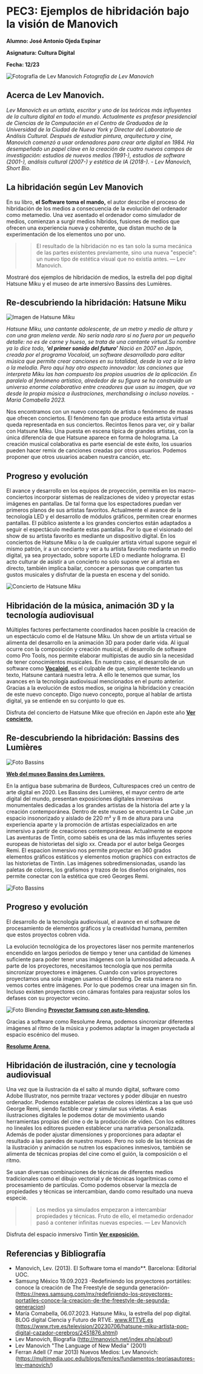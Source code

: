 # PEC3: Ejemplos de hibridación bajo la visión de Manovich

**Alumno: José Antonio Ojeda Espinar**


**Asignatura: Cultura Digital**


**Fecha: 12/23**

![Fotografía de Lev Manovich](https://upload.wikimedia.org/wikipedia/commons/thumb/9/93/Lev_Manovich_—_How_to_analyze_culture_using_social_networks.jpg/1280px-Lev_Manovich_—_How_to_analyze_culture_using_social_networks.jpg)
*Fotografía de Lev Manovich*


## Acerca de Lev Manovich.

_Lev Manovich es un artista, escritor y uno de los teóricos más influyentes de la cultura digital en todo el mundo. Actualmente es profesor presidencial de Ciencias de la Computación en el Centro de Graduados de la Universidad de la Ciudad de Nueva York y Director del Laboratorio de Análisis Cultural. Después de estudiar pintura, arquitectura y cine, Manovich comenzó a usar ordenadores para crear arte digital en 1984. Ha desempeñado un papel clave en la creación de cuatro nuevos campos de investigación: estudios de nuevos medios (1991-), estudios de software (2001-), análisis cultural (2007-) y estética de IA (2018-). - Lev Manovich, Short Bio._ 

## La hibridación según Lev Manovich

En su libro, **el Software toma el mando,** el autor describe el proceso de hibridación de los medios a consecuencia de la evolución del ordenador como metamedio. Una vez asentado el ordenador como simulador de medios, comienzan a surgir medios híbridos, fusiones de medios que ofrecen una experiencia nueva y coherente, que distan mucho de la experimentación de los elementos uno por uno.
>>El resultado de la hibridación no es tan solo la suma mecánica de las partes existentes previamente, sino una nueva "especie": un nuevo tipo de estética visual que no existía antes.  — Lev Manovich.

Mostraré dos ejemplos de hibridación de medios, la estrella del pop digital Hatsune Miku y el museo de arte inmersivo Bassins des Lumières.



## Re-descubriendo la hibridación: Hatsune Miku

![Imagen de Hatsune Miku](https://img2.rtve.es/i/?w=1600&i=1689160036944.jpg)

_Hatsune Miku, una cantante adolescente, de un metro y medio de altura y con una gran melena verde. No sería nada raro si no fuera por un pequeño detalle: no es de carne y hueso, se trata de una cantante virtual.Su nombre ya lo dice todo, **‘el primer sonido del futuro’**
Nació en 2007 en Japón, creada por el programa Vocaloid, un software desarrollado para editar música que permite crear canciones en su totalidad, desde la voz a la letra o la melodía. Pero aquí hay otro aspecto innovador: las canciones que interpreta Miku las han compuesto los propios usuarios de la aplicación. 
En paralelo al fenómeno artístico, alrededor de su figura se ha construido un universo enorme colaborativo entre creadores que usan su imagen, que va desde la propia música a ilustraciones, merchandising o incluso novelas. - Maria Comabella 2023._

Nos encontramos con un nuevo concepto de artista o fenómeno de masas que ofrecen conciertos. 
El fenómeno fan que produce esta artista virtual queda representada en sus conciertos. Recintos llenos para ver, oir y bailar con Hatsune Miku. Una puesta en escena típica de grandes artistas, con la única diferencia de que Hatsune aparece en forma de holograma. La creación musical colaborativa es parte esencial de este éxito, los usuarios pueden hacer remix de canciones creadas por otros usuarios. Podemos proponer que otros usuarios acaben nuestra canción, etc.

## Progreso y evolución

El avance y desarrollo en los equipos de proyección, permitía en los macro-conciertos incorporar sistemas de realizaciones de video y proyectar estas imágenes en pantallas. De tal forma que los espectadores puedan ver primeros planos de sus artistas favoritos. 
Actualmente el avance de la tecnología LED y el desarrollo de módulos gráficos, permiten crear enormes pantallas. El público asistente a los grandes conciertos están adaptados a seguir el espectáculo mediante estas pantallas. Por lo que el visionado del show de su artista favorito es mediante un dispositivo digital. En los conciertos de Hatsune Miku o la de cualquier artista virtual supone seguir el mismo patrón, ir a un concierto y ver a tu artista favorito mediante un medio digital, ya sea proyectado, sobre soporte LED o mediante holograma.
El acto culturar de asistir a un concierto no solo supone ver al artista en directo, también implica bailar, conocer a personas que comparten tus gustos musicales y disfrutar de la puesta en escena y del sonido.


![Concierto de Hatsune Miku](https://i.cbc.ca/1.3597213.1580395854!/fileImage/httpImage/image.JPG_gen/derivatives/16x9_780/hatsune-miku.JPG)

## Hibridación de la música, animación 3D y la tecnología audiovisual

Múltiples factores perfectamente coordinados hacen posible la creación de un espectáculo como el de Hatsune Miku. Un show de un artista virtual se alimenta del desarrollo en la animación 3D para poder darle vida. Al igual ocurre con la composición y creación musical, el desarrollo de software como Pro Tools, nos permite elaborar multipistas de audio sin la necesidad de tener conocimientos musicales. En nuestro caso, el desarrollo de un software como [**Vocaloid**.](https://www.vocaloid.com/en/) es el culpable de que, simplemente tecleando un texto, Hatsune cantará nuestra letra.
A ello le tenemos que sumar, los avances en la tecnología audiovisual mencionados en el punto anterior. Gracias a la evolución de estos medios, se origina la hibridación y creación de este nuevo concepto. Digo nuevo concepto, porque al hablar de artista digital, ya se entiende en su conjunto lo que es.


Disfruta del concierto de Hatsune Mike que ofreción en Japón este año [**Ver concierto**.](https://www.youtube.com/watch?v=muCkNGltr0Q)




## Re-descubriendo la hibridación: Bassins des Lumières




![Foto Bassins](https://media.sudouest.fr/12808970/1000x500/herge-tintinimaginatio-2022.jpg?v=1667235764)

[**Web del museo Bassins des Lumières**.](https://www.bassins-lumieres.com/fr)

En la antigua base submarina de Burdeos, Culturespaces creó un centro de arte digital en 2020. Les Bassins des Lumières, el mayor centro de arte digital del mundo, presentan exposiciones digitales inmersivas monumentales dedicadas a los grandes artistas de la historia del arte y la creación contemporánea.
Dentro de este museo se encuentra Le Cube ,un espacio insonorizado y aislado de 220 m² y 8 m de altura para una experiencia aparte y la promoción de artistas especializados en arte inmersivo a partir de creaciones contemporáneas.
Actualmente se expone Las aventuras de Tintín, como sabéis es una de las más influyentes series europeas de historietas del siglo xx. Creada por el autor belga Georges Remi.
El espacion inmersivo nos permite proyectar en 360 grados elementos gráficos estáticos y elementos motion graphics con extractos de las historietas de Tintín.
Las imágenes sobredimensionadas, usando las paletas de colores, los grafismos y trazos de los diseños originales, nos permite conectar con la estética que creó Georges Remi.


![Foto Bassins](https://cdn.sortiraparis.com/images/80/99944/807105-tintin-l-aventure-immersive-a-l-atelier-des-lumieres-l-exposition-insolite-a-vivre-nos-photos.jpg)


## Progreso y evolución

El desarrollo de la tecnología audiovisual, el avance en el software de procesamiento de elementos gráficos y la creatividad humana, permiten que estos proyectos cobren vida. 

La evolución tecnológica de los proyectores láser nos permite mantenerlos encendido en largos periodos de tiempo y tener una cantidad de lúmenes suficiente para poder tener unas imágenes con la luminosidad adecuada. A parte de los proyectores, necesitamos tecnología que nos permita sincronizar proyectores e imágenes. Cuando con varios proyectores proyectamos una sola imagen usamos el blending. De esta manera no vemos cortes entre imágenes. Por lo que podemos crear una imagen sin fin. Incluso existen proyectores con cámaras fontales para reajustar solos los defases con su proyector vecino.

![Foto Blending](https://img.global.news.samsung.com/mx/wp-content/uploads/2023/09/The-Freestyle-2nd-Gen_main1.jpeg)
[**Proyector Samsung con auto-blending**.](https://news.samsung.com/mx/redefiniendo-los-proyectores-portatiles-conoce-la-creacion-de-the-freestyle-de-segunda-generacion)


Gracias a software como Resolume Arena, podemos sincronizar diferentes imágenes al ritmo de la música y podemos adaptar la imagen proyectada al espacio escénico del museo.

[**Resolume Arena**.](https://www.resolume.com)


## Hibridación de ilustración, cine y tecnología audiovisual

Una vez que la ilustración da el salto al mundo digital, software como Adobe Illustrator, nos permite trazar vectores y poder dibujar en nuestro ordenador. Podemos establecer paletas de colores idénticas a las que usó George Remi, siendo factible crear y simular sus viñetas. A esas ilustraciones digitales le podemos dotar de movimiento usando herramientas propias del cine o de la producción de video. Con los editores no lineales los editores pueden establecer una narrativa personalizada. Además de poder ajustar dimensiones y proporciones para adaptar el resultado a las paredes de nuestro museo. Pero no solo de las técnicas de la ilustración y animación se nutren los espaciones inmesivos, también se alimenta de técnicas propias del cine como el guión, la composición o el ritmo. 

Se usan diversas combinaciones de técnicas de diferentes medios tradicionales como el dibujo vectorial y de técnicas logarítmicas como el procesamiento de partículas.
Como podemos observar la mezcla de propiedades y técnicas se intercambian, dando como resultado una nueva especie.

>>Los medios ya simulados empezaron a intercambiar propiedades y técnicas. Fruto de ello, el metamedio ordenador pasó a
contener infinitas nuevas especies. — Lev Manovich
>>

Disfruta del espacio inmersivo Tintín [**Ver exposición**.](https://www.youtube.com/watch?v=G11SNOSdFBE)





## Referencias y Bibliografía

- Manovich, Lev. (2013).  El Software toma el mando**. Barcelona: Editorial UOC.
- Samsung México 19.09.2023 -Redefiniendo los proyectores portátiles: conoce la creación de The Freestyle de segunda generación-(https://news.samsung.com/mx/redefiniendo-los-proyectores-portatiles-conoce-la-creacion-de-the-freestyle-de-segunda-generacion)
- María Comabella, 06.07.2023. Hatsune Miku, la estrella del pop digital. BLOG digital Ciencia y Futuro de RTVE. www.RTTVE.es (https://www.rtve.es/television/20230706/hatsune-miku-artista-pop-digital-cazador-cerebros/2451876.shtml)
- Lev Manovich, Biografía (http://manovich.net/index.php/about)
- Lev Manovich "The Language of New Media" (2001)
- Ferran Adell (7 mar 2013) Nuevos Medios: Lev Manovich:(https://multimedia.uoc.edu/blogs/fem/es/fundamentos-teoriasautores-lev-manovich/)
